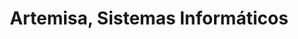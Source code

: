 ---
title: "Artemisa, Sistemas Informáticos"
url: /ferrol/artemisa-sistemas-informaticos/
shop: Computer
---